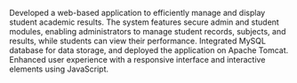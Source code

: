 Developed a web-based application to efficiently manage and display student academic results. The system features secure admin and student modules, enabling administrators to manage student records, subjects, and results, while students can view their performance. Integrated MySQL database for data storage, and deployed the application on Apache Tomcat. Enhanced user experience with a responsive interface and interactive elements using JavaScript.

